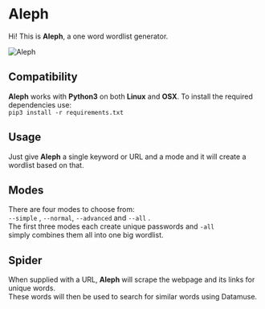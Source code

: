 # Aleph

Hi! This is **Aleph**, a one word wordlist generator.

![Aleph](http://i67.tinypic.com/9kwgfs.png)

## Compatibility
**Aleph** works with **Python3** on both **Linux** and **OSX**.
To install the required dependencies use:  
```pip3 install -r requirements.txt```

## Usage
Just give **Aleph** a single keyword or URL and a mode and it will create a wordlist based on that.   

## Modes  
There are four modes to choose from:  
```--simple``` , ```--normal```, ```--advanced``` and ```--all``` .  
The first three modes each create unique passwords and ```-all```  
simply combines them all into one big wordlist.  

## Spider
When supplied with a URL, **Aleph** will scrape the webpage and its links for unique words.  
These words will then be used to search for similar words using Datamuse.  

